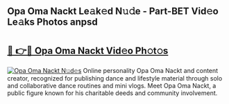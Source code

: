 ## Opa Oma Nackt Le𝚊k𝚎d N𝚞𝚍e - Part-BET Vid𝚎o Le𝚊ks Photos anpsd

# <h2><a href="http://fb7qcn.evod.top/?m=Opa+Oma+Nackt">🔗 👉🔴 Opa Oma Nackt Vid𝚎o Ph𝚘t𝚘s</a></h2>

[![Opa Oma Nackt N𝚞d𝚎s](https://i.imgur.com/8V9OHl7.gif)](http://fb7qcn.evod.top/?m=Opa+Oma+Nackt)
Online personality Opa Oma Nackt and content creator, recognized for publishing dance and lifestyle material through solo and collaborative dance routines and mini vlogs. Meet Opa Oma Nackt, a public figure known for his charitable deeds and community involvement. 

